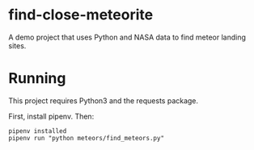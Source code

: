 # find-close-meteorite
A demo project that uses Python and NASA data to find meteor landing sites.

# Running
This project requires Python3 and the requests package.

First, install pipenv. Then:

```
pipenv installed
pipenv run "python meteors/find_meteors.py"
```
